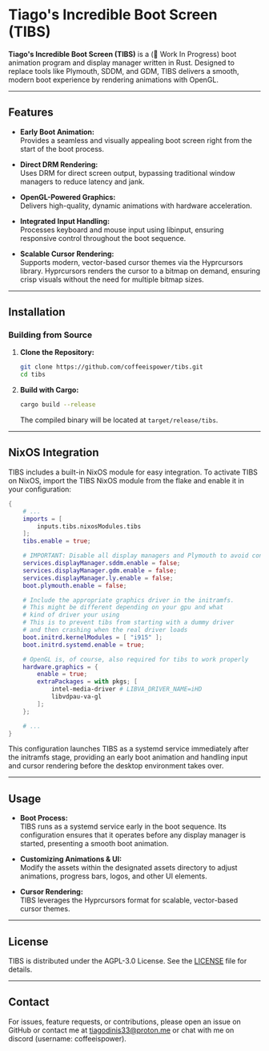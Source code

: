 # Tiago's Incredible Boot Screen (TIBS)

**Tiago's Incredible Boot Screen (TIBS)** is a (🚧 Work In Progress) boot animation program and display manager written in Rust. Designed to replace tools like Plymouth, SDDM, and GDM, TIBS delivers a smooth, modern boot experience by rendering animations with OpenGL.

---

## Features

- **Early Boot Animation:**  
  Provides a seamless and visually appealing boot screen right from the start of the boot process.

- **Direct DRM Rendering:**  
  Uses DRM for direct screen output, bypassing traditional window managers to reduce latency and jank.

- **OpenGL-Powered Graphics:**  
  Delivers high-quality, dynamic animations with hardware acceleration.

- **Integrated Input Handling:**  
  Processes keyboard and mouse input using libinput, ensuring responsive control throughout the boot sequence.

- **Scalable Cursor Rendering:**  
  Supports modern, vector-based cursor themes via the Hyprcursors library. Hyprcursors renders the cursor to a bitmap on demand, ensuring crisp visuals without the need for multiple bitmap sizes.

---

## Installation

### Building from Source

1. **Clone the Repository:**

   ```bash
   git clone https://github.com/coffeeispower/tibs.git
   cd tibs
   ```

2. **Build with Cargo:**

   ```bash
   cargo build --release
   ```

   The compiled binary will be located at `target/release/tibs`.

---

## NixOS Integration

TIBS includes a built-in NixOS module for easy integration. To activate TIBS on NixOS, import the TIBS NixOS module from the flake and enable it in your configuration:

```nix
{
    # ...
    imports = [
        inputs.tibs.nixosModules.tibs
    ];
    tibs.enable = true;

    # IMPORTANT: Disable all display managers and Plymouth to avoid conflicts.
    services.displayManager.sddm.enable = false;
    services.displayManager.gdm.enable = false;
    services.displayManager.ly.enable = false;
    boot.plymouth.enable = false;

    # Include the appropriate graphics driver in the initramfs.
    # This might be different depending on your gpu and what
    # kind of driver your using
    # This is to prevent tibs from starting with a dummy driver
    # and then crashing when the real driver loads
    boot.initrd.kernelModules = [ "i915" ]; 
    boot.initrd.systemd.enable = true;

    # OpenGL is, of course, also required for tibs to work properly
    hardware.graphics = {
        enable = true;
        extraPackages = with pkgs; [
            intel-media-driver # LIBVA_DRIVER_NAME=iHD
            libvdpau-va-gl
        ];
    };

    # ...
}
```

This configuration launches TIBS as a systemd service immediately after the initramfs stage, providing an early boot animation and handling input and cursor rendering before the desktop environment takes over.

---

## Usage

- **Boot Process:**  
  TIBS runs as a systemd service early in the boot sequence. Its configuration ensures that it operates before any display manager is started, presenting a smooth boot animation.

- **Customizing Animations & UI:**  
  Modify the assets within the designated assets directory to adjust animations, progress bars, logos, and other UI elements.

- **Cursor Rendering:**  
  TIBS leverages the Hyprcursors format for scalable, vector-based cursor themes.
---

## License

TIBS is distributed under the AGPL-3.0 License. See the [LICENSE](LICENSE) file for details.

---

## Contact

For issues, feature requests, or contributions, please open an issue on GitHub or contact me at [tiagodinis33@proton.me](mailto:tiagodinis33@proton.me) or chat with me on discord (username: coffeeispower).

